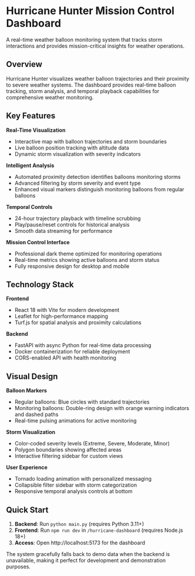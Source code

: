 # Hurricane Hunter Mission Control Dashboard

A real-time weather balloon monitoring system that tracks storm interactions and provides mission-critical insights for weather operations.

## Overview

Hurricane Hunter visualizes weather balloon trajectories and their proximity to severe weather systems. The dashboard provides real-time balloon tracking, storm analysis, and temporal playback capabilities for comprehensive weather monitoring.

## Key Features

**Real-Time Visualization**
- Interactive map with balloon trajectories and storm boundaries
- Live balloon position tracking with altitude data
- Dynamic storm visualization with severity indicators

**Intelligent Analysis**
- Automated proximity detection identifies balloons monitoring storms
- Advanced filtering by storm severity and event type
- Enhanced visual markers distinguish monitoring balloons from regular balloons

**Temporal Controls**
- 24-hour trajectory playback with timeline scrubbing
- Play/pause/reset controls for historical analysis
- Smooth data streaming for performance

**Mission Control Interface**
- Professional dark theme optimized for monitoring operations
- Real-time metrics showing active balloons and storm status
- Fully responsive design for desktop and mobile

## Technology Stack

**Frontend**
- React 18 with Vite for modern development
- Leaflet for high-performance mapping
- Turf.js for spatial analysis and proximity calculations

**Backend**
- FastAPI with async Python for real-time data processing
- Docker containerization for reliable deployment
- CORS-enabled API with health monitoring

## Visual Design

**Balloon Markers**
- Regular balloons: Blue circles with standard trajectories
- Monitoring balloons: Double-ring design with orange warning indicators and dashed paths
- Real-time pulsing animations for active monitoring

**Storm Visualization**
- Color-coded severity levels (Extreme, Severe, Moderate, Minor)
- Polygon boundaries showing affected areas
- Interactive filtering sidebar for custom views

**User Experience**
- Tornado loading animation with personalized messaging
- Collapsible filter sidebar with storm categorization
- Responsive temporal analysis controls at bottom

## Quick Start

1. **Backend**: Run `python main.py` (requires Python 3.11+)
2. **Frontend**: Run `npm run dev` in `/hurricane-dashboard` (requires Node.js 18+)
3. **Access**: Open http://localhost:5173 for the dashboard

The system gracefully falls back to demo data when the backend is unavailable, making it perfect for development and demonstration purposes.